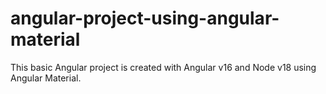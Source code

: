# angular-project-using-angular-material
This basic Angular project is created with Angular v16 and Node v18 using Angular Material.
